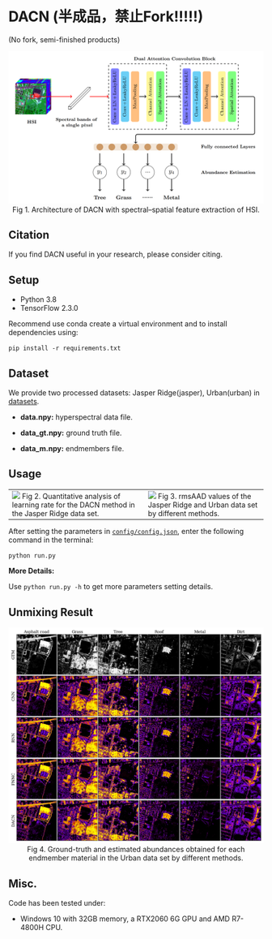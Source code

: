 # DACN (半成品，禁止Fork!!!!!)

 (No fork, semi-finished products)

<div align=center> 
    <img src='images/Architecture.png'>
    Fig 1. Architecture of DACN with spectral–spatial feature extraction of HSI.
</div>

## Citation

If you find DACN useful in your research, please consider citing.

## Setup

- Python 3.8
- TensorFlow 2.3.0

Recommend use conda create a virtual environment and to install dependencies using: 
```
pip install -r requirements.txt
```

## Dataset

We provide two processed datasets: Jasper Ridge(jasper), Urban(urban) in [datasets](datasets).

- <b>data.npy:</b> hyperspectral data file.

- <b>data_gt.npy:</b> ground truth file.

- <b>data_m.npy:</b> endmembers file.

## Usage

<table>
    <tr>
        <td>
            <img src='images/Learning%20Rate.png'>
            Fig 2. Quantitative analysis of learning rate for the DACN method in the Jasper Ridge data set.
        </td>
        <td>
            <img src='images/rmsAAD.png'>
            Fig 3. rmsAAD values of the Jasper Ridge and Urban data set by different methods.
        </td>
    </tr>
</table>

After setting the parameters in [`config/config.json`](config/config.json), enter the following command in the terminal:

```
python run.py
```

<b>More Details:</b>

Use `python run.py -h` to get more parameters setting details.

## Unmixing Result

<div align=center> 
    <img src='images/estimated_abundances.png'>
    Fig 4. Ground-truth and estimated abundances obtained for each endmember material in the Urban data set by different methods.
</div>

## Misc.

Code has been tested under:

- Windows 10 with 32GB memory, a RTX2060 6G GPU and AMD R7-4800H CPU.
